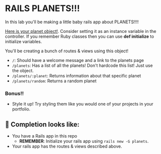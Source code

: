# RAILS PLANETS!!!

In this lab you'll be making a little baby rails app about PLANETS!!!! 

[Here is your planet object!](./planets.rb). Consider setting it as an instance variable in the controller. If you remember Ruby classes then you can use **def initialize** to initialize variables.

You'll be creating a bunch of routes & views using this object!

- `/`: Should have a welcome message and a link to the planets page
- `/planets`: Has a list of all the planets! Don't hardcode this list! Just use the object. 
- `/planets/:planet`: Returns information about that specific planet
- `/planets/random`: Returns a random planet

### Bonus!!

- Style it up! Try styling them like you would one of your projects in your portfolio.

## 🚀 Completion looks like:

- You have a Rails app in this repo
    - **REMEMBER**: Initialize your rails app using `rails new -G planets`.
- Your rails app has the routes & views described above.
